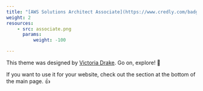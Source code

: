 ```yaml
---
title: "[AWS Solutions Architect Associate](https://www.credly.com/badges/48100d4b-59c9-4ff3-a337-3d90c612784f/public_url)"
weight: 2
resources:
    - src: associate.png
      params:
          weight: -100

---
```


This theme was designed by [Victoria Drake](https://victoria.dev). Go on, explore! 💪

If you want to use it for your website, check out the section at the bottom of the main page. 👍
